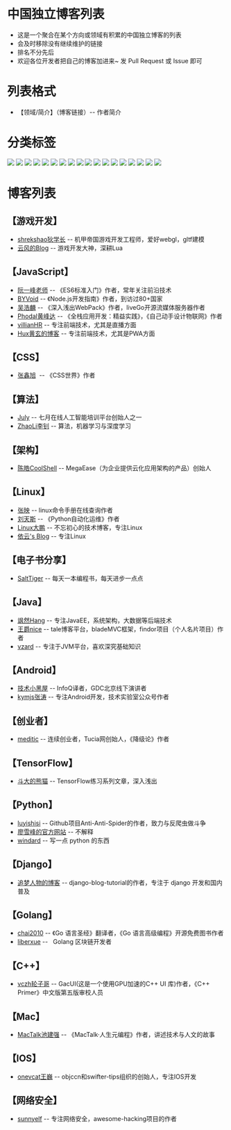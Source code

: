 # 中国独立博客列表
- 这是一个聚合在某个方向或领域有积累的中国独立博客的列表
- 会及时移除没有继续维护的链接
- 排名不分先后
- 欢迎各位开发者把自己的博客加进来~ 发 Pull Request 或 Issue 即可

# 列表格式
- 【领域/简介】（博客链接）-- 作者简介

# 分类标签
[![](https://img.shields.io/badge/%E6%B8%B8%E6%88%8F%E5%BC%80%E5%8F%91--green.svg)](#游戏开发)
[![](https://img.shields.io/badge/JavaScript--brightgreen.svg)](#javascript)
[![](https://img.shields.io/badge/CSS--yellowgreen.svg)](#css)
[![](https://img.shields.io/badge/%E7%AE%97%E6%B3%95--yellow.svg)](#算法)
[![](https://img.shields.io/badge/%E6%9E%B6%E6%9E%84--orange.svg)](#架构)
[![](https://img.shields.io/badge/Linux--red.svg)](#linux)
[![](https://img.shields.io/badge/%E7%94%B5%E5%AD%90%E4%B9%A6--lightgrey.svg)](#电子书分享)
[![](https://img.shields.io/badge/Java--blue.svg)](#java)
[![](https://img.shields.io/badge/Android--brightgreen.svg)](#android)
[![](https://img.shields.io/badge/%E5%88%9B%E4%B8%9A%E8%80%85--green.svg)](#创业者)
[![](https://img.shields.io/badge/Tensorflow--yellowgreen.svg)](#tensorflow)
[![](https://img.shields.io/badge/Python--yellow.svg)](#python)
[![](https://img.shields.io/badge/Django--orange.svg)](#django)
[![](https://img.shields.io/badge/Golang--red.svg)](#golang)
[![](https://img.shields.io/badge/C%2B%2B--lightgrey.svg)](#c)
[![](https://img.shields.io/badge/Mac--blue.svg)](#mac)
[![](https://img.shields.io/badge/IOS--brightgreen.svg)](#ios)
[![](https://img.shields.io/badge/%E7%BD%91%E7%BB%9C%E5%AE%89%E5%85%A8--blue.svg)](#网络安全)

# 博客列表
## 【游戏开发】
- [shrekshao狄学长](http://shrekshao.github.io/) -- 机甲帝国游戏开发工程师，爱好webgl，gltf建模
- [云风的Blog](https://blog.codingnow.com/) -- 游戏开发大神，深耕Lua
## 【JavaScript】
- [阮一峰老师](http://www.ruanyifeng.com/home.html) -- 《ES6标准入门》作者，常年关注前沿技术
- [BYVoid](https://www.byvoid.com/) -- 《Node.js开发指南》作者，到访过80+国家
- [吴浩麟](http://wuhaolin.cn/) -- 《深入浅出WebPack》作者，liveGo开源流媒体服务器作者
- [Phodal黄峰达](https://www.phodal.com/) -- 《全栈应用开发：精益实践》，《自己动手设计物联网》作者
- [villianHR](https://www.villainhr.com/) -- 专注前端技术，尤其是直播方面
- [Hux黄玄的博客](https://huangxuan.me/) -- 专注前端技术，尤其是PWA方面
## 【CSS】
- [张鑫旭](http://www.zhangxinxu.com/)  -- 《CSS世界》作者
## 【算法】
- [July](http://blog.csdn.net/v_JULY_v) -- 七月在线人工智能培训平台创始人之一
- [ZhaoLi李钊](https://livc.io/) -- 算法，机器学习与深度学习
## 【架构】
- [陈皓CoolShell](https://coolshell.cn/) -- MegaEase（为企业提供云化应用架构的产品）创始人
## 【Linux】
- [张映](http://blog.51yip.com/) -- linux命令手册在线查询作者
- [刘天斯](https://www.liuts.com/) -- 《Python自动化运维》作者
- [Linux大鹏](http://roclinux.cn/) -- 不忘初心的技术博客，专注Linux
- [依云's Blog](https://blog.lilydjwg.me/) -- 专注Linux
## 【电子书分享】
- [SaltTiger](https://salttiger.com/) -- 每天一本编程书，每天进步一点点
## 【Java】
- [飒然Hang](http://www.rowkey.me/) -- 专注JavaEE，系统架构，大数据等后端技术
- [王爵nice](https://blog.biezhi.me/) -- tale博客平台，bladeMVC框架，findor项目（个人名片项目）作者
- [vzard](https://vzardlloo.github.io/) -- 专注于JVM平台，喜欢深究基础知识
## 【Android】
- [技术小黑屋](https://droidyue.com/) -- InfoQ译者，GDC北京线下演讲者
- [kymjs张涛](https://kymjs.com/) -- 专注Android开发，技术实验室公众号作者
## 【创业者】
- [meditic](http://meditic.com/category/all) -- 连续创业者，Tucia网创始人，《降级论》作者
## 【TensorFlow】
- [斗大的熊猫](http://blog.topspeedsnail.com/) -- TensorFlow练习系列文章，深入浅出
## 【Python】
- [luyishisi](https://www.urlteam.org/) -- Github项目Anti-Anti-Spider的作者，致力与反爬虫做斗争
- [廖雪峰的官方网站](https://www.liaoxuefeng.com/) -- 不解释
- [windard](https://windard.com) -- 写一点 python 的东西
## 【Django】
- [追梦人物的博客](https://www.zmrenwu.com/) -- django-blog-tutorial的作者，专注于 django 开发和国内普及
## 【Golang】
- [chai2010](https://chai2010.cn/) -- 《Go 语言圣经》翻译者，《Go 语言高级编程》开源免费图书作者
- [liberxue](http://liberxue.com/) --   Golang 区块链开发者
## 【C++】
- [vczh轮子哥](http://www.cppblog.com/vczh) -- GacUI(这是一个使用GPU加速的C++ UI 库)作者，《C++ Primer》中文版第五版审校人员
## 【Mac】
- [MacTalk池建强](http://macshuo.com/) -- 《MacTalk·人生元编程》作者，讲述技术与人文的故事
## 【IOS】
- [onevcat王巍](https://onevcat.com/) -- objccn和swifter-tips组织的创始人，专注IOS开发
## 【网络安全】
- [sunnyelf](https://hackfun.org/) -- 专注网络安全，awesome-hacking项目的作者

